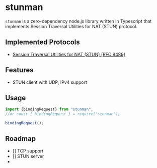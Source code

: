 # stunman

`stunman` is a zero-dependency node.js library written in Typescript that implements Session Traversal Utilities for
NAT (STUN) protocol.

## Implemented Protocols

- [Session Traversal Utilities for NAT (STUN) (RFC 8489)](https://datatracker.ietf.org/doc/html/rfc8489)

## Features

- STUN client with UDP, IPv4 support

## Usage

```typescript
import {bindingRequest} from "stunman";
//or const { bindingRequest } = require('stunman');

bindingRequest();
```

## Roadmap

- [] TCP support
- [] STUN server
- 
